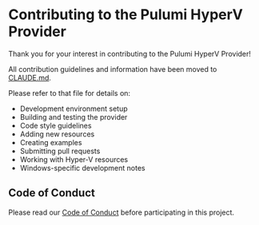 # Contributing to the Pulumi HyperV Provider

Thank you for your interest in contributing to the Pulumi HyperV Provider!

All contribution guidelines and information have been moved to [CLAUDE.md](CLAUDE.md).

Please refer to that file for details on:

- Development environment setup
- Building and testing the provider
- Code style guidelines
- Adding new resources
- Creating examples
- Submitting pull requests
- Working with Hyper-V resources
- Windows-specific development notes

## Code of Conduct

Please read our [Code of Conduct](CODE-OF-CONDUCT.md) before participating in this project.
